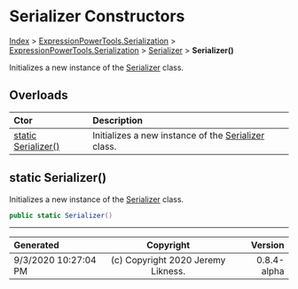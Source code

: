 ﻿# Serializer Constructors

[Index](../index.md) > [ExpressionPowerTools.Serialization](ExpressionPowerTools.Serialization.a.md) > [ExpressionPowerTools.Serialization](ExpressionPowerTools.Serialization.n.md) > [Serializer](ExpressionPowerTools.Serialization.Serializer.cs.md) > **Serializer()**

Initializes a new instance of the [Serializer](ExpressionPowerTools.Serialization.Serializer.cs.md) class.

## Overloads

| Ctor | Description |
| :-- | :-- |
| [static Serializer()](#static-serializer) | Initializes a new instance of the [Serializer](ExpressionPowerTools.Serialization.Serializer.cs.md) class. |

## static Serializer()

Initializes a new instance of the [Serializer](ExpressionPowerTools.Serialization.Serializer.cs.md) class.

```csharp
public static Serializer()
```



---

| Generated | Copyright | Version |
| :-- | :-: | --: |
| 9/3/2020 10:27:04 PM | (c) Copyright 2020 Jeremy Likness. | 0.8.4-alpha |
